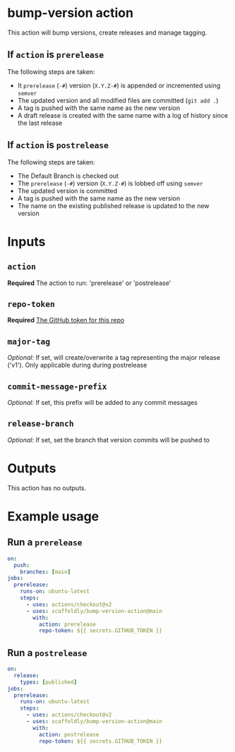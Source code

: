 # bump-version action

This action will bump versions, create releases and manage tagging.

## If `action` is `prerelease`

The following steps are taken:

- It `prerelease` (`-#`) version (`X.Y.Z-#`) is appended or incremented using `semver`
- The updated version and all modified files are committed (`git add .`)
- A tag is pushed with the same name as the new version
- A draft release is created with the same name with a log of history since the last release

## If `action` is `postrelease`

The following steps are taken:

- The Default Branch is checked out
- The `prerelease` (`-#`) version (`X.Y.Z-#`) is lobbed off using `semver`
- The updated version is committed
- A tag is pushed with the same name as the new version
- The name on the existing published release is updated to the new version

# Inputs

## `action`

**Required** The action to run: 'prerelease' or 'postrelease'

## `repo-token`

**Required** [The GitHub token for this repo](https://docs.github.com/en/actions/reference/authentication-in-a-workflow#example-passing-github_token-as-an-input)

## `major-tag`

_Optional:_ If set, will create/overwrite a tag representing the major release ('v1'). Only applicable during during postrelease

## `commit-message-prefix`

_Optional:_ If set, this prefix will be added to any commit messages

## `release-branch`

_Optional:_ If set, set the branch that version commits will be pushed to

# Outputs

This action has no outputs.

# Example usage

## Run a `prerelease`

```yaml
on:
  push:
    branches: [main]
jobs:
  prerelease:
    runs-on: ubuntu-latest
    steps:
      - uses: actions/checkout@v2
      - uses: scaffoldly/bump-version-action@main
        with:
          action: prerelease
          repo-token: ${{ secrets.GITHUB_TOKEN }}
```

## Run a `postrelease`

```yaml
on:
  release:
    types: [published]
jobs:
  prerelease:
    runs-on: ubuntu-latest
    steps:
      - uses: actions/checkout@v2
      - uses: scaffoldly/bump-version-action@main
        with:
          action: postrelease
          repo-token: ${{ secrets.GITHUB_TOKEN }}
```
